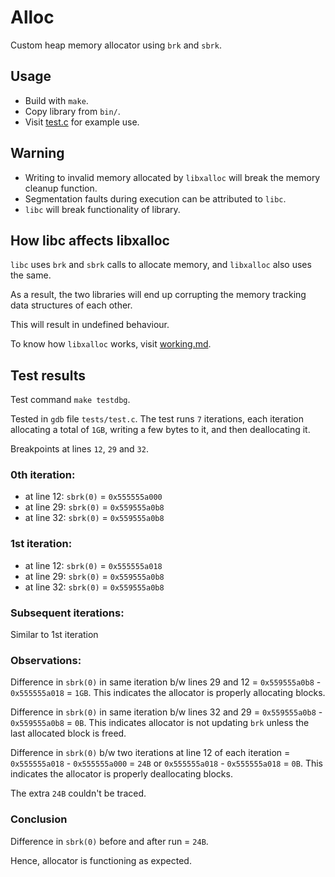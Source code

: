 # Alloc
Custom heap memory allocator using `brk` and `sbrk`.

## Usage
- Build with `make`.
- Copy library from `bin/`.
- Visit [test.c](tests/test.c) for example use.

## Warning
- Writing to invalid memory allocated by `libxalloc` will break the memory cleanup function.
- Segmentation faults during execution can be attributed to `libc`.
- `libc` will break functionality of library.

## How libc affects libxalloc
`libc` uses `brk` and `sbrk` calls to allocate memory, and `libxalloc` also uses the same.

As a result, the two libraries will end up corrupting the memory tracking data structures of each other.

This will result in undefined behaviour.

To know how `libxalloc` works, visit [working.md](docs/working.md).

## Test results

Test command `make testdbg`.

Tested in `gdb` file `tests/test.c`.
The test runs `7` iterations, each iteration allocating a total of `1GB`, writing a few bytes to it, and then deallocating it.

Breakpoints at lines `12`, `29` and `32`.

### 0th iteration:
 - at line 12: `sbrk(0)` = `0x555555a000`
 - at line 29: `sbrk(0)` = `0x559555a0b8`
 - at line 32: `sbrk(0)` = `0x559555a0b8`

### 1st iteration:
 - at line 12: `sbrk(0)` = `0x555555a018`
 - at line 29: `sbrk(0)` = `0x559555a0b8`
 - at line 32: `sbrk(0)` = `0x559555a0b8`

### Subsequent iterations:
Similar to 1st iteration

### Observations:

Difference in `sbrk(0)` in same iteration b/w lines 29 and 12 = `0x559555a0b8` - `0x555555a018` = `1GB`.
This indicates the allocator is properly allocating blocks.

Difference in `sbrk(0)` in same iteration b/w lines 32 and 29 = `0x559555a0b8` - `0x559555a0b8` = `0B`.
This indicates allocator is not updating `brk` unless the last allocated block is freed.

Difference in `sbrk(0)` b/w two iterations at line 12 of each iteration = `0x555555a018` - `0x555555a000` = `24B` or `0x555555a018` - `0x555555a018` = `0B`.
This indicates the allocator is properly deallocating blocks.

The extra `24B` couldn't be traced.

### Conclusion
Difference in `sbrk(0)` before and after run = `24B`.

Hence, allocator is functioning as expected.
